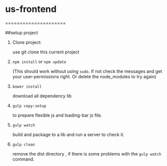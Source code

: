 # us-frontend
=====================

##setup project


1. Clone project:  
   
   use git clone this current project

2. `npm install` or `npm update`
    
    (This should work without using `sudo`. If not check the messages and get your user-permissions right. Or delete the node_modules to try again)

3.  `bower install`
	
	download all dependency lib

4. `gulp copy:setup`
	
	to prepare flexible js and loading-bar js file.

5.  `gulp watch`
	
	build and package to a lib and run a server to check it.

6.  `gulp clean`
	
	remove the dist directory , if there is some problems with the `gulp watch` command.